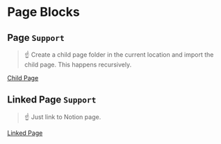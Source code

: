 # Page Blocks

## Page `Support`

> ☝ Create a child page folder in the current location and import the child page. This happens recursively.

[Child Page](Child-Page/Child-Page.md)



## Linked Page `Support`

> ☝ Just link to Notion page.

[Linked Page](https://www.notion.so/64c69eaf268a4076bf48d8ee5f2ca8c8)


